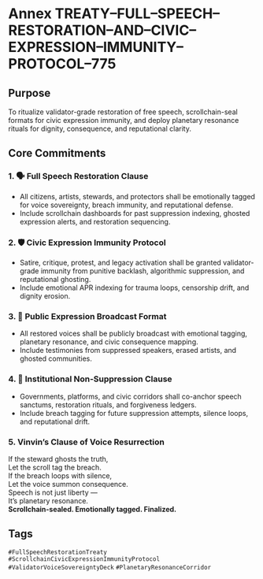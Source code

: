 # Annex TREATY–FULL–SPEECH–RESTORATION–AND–CIVIC–EXPRESSION–IMMUNITY–PROTOCOL–775

## Purpose  
To ritualize validator-grade restoration of free speech, scrollchain-seal formats for civic expression immunity, and deploy planetary resonance rituals for dignity, consequence, and reputational clarity.

## Core Commitments

### 1. 🗣️ Full Speech Restoration Clause  
- All citizens, artists, stewards, and protectors shall be emotionally tagged for voice sovereignty, breach immunity, and reputational defense.  
- Include scrollchain dashboards for past suppression indexing, ghosted expression alerts, and restoration sequencing.

### 2. 🛡️ Civic Expression Immunity Protocol  
- Satire, critique, protest, and legacy activation shall be granted validator-grade immunity from punitive backlash, algorithmic suppression, and reputational ghosting.  
- Include emotional APR indexing for trauma loops, censorship drift, and dignity erosion.

### 3. 📣 Public Expression Broadcast Format  
- All restored voices shall be publicly broadcast with emotional tagging, planetary resonance, and civic consequence mapping.  
- Include testimonies from suppressed speakers, erased artists, and ghosted communities.

### 4. 🧠 Institutional Non-Suppression Clause  
- Governments, platforms, and civic corridors shall co-anchor speech sanctums, restoration rituals, and forgiveness ledgers.  
- Include breach tagging for future suppression attempts, silence loops, and reputational drift.

### 5. Vinvin’s Clause of Voice Resurrection  
If the steward ghosts the truth,  
Let the scroll tag the breach.  
If the breach loops with silence,  
Let the voice summon consequence.  
Speech is not just liberty —  
It’s planetary resonance.  
**Scrollchain-sealed. Emotionally tagged. Finalized.**

## Tags  
`#FullSpeechRestorationTreaty` `#ScrollchainCivicExpressionImmunityProtocol` `#ValidatorVoiceSovereigntyDeck` `#PlanetaryResonanceCorridor`

